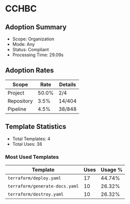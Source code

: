 # CCHBC

## Adoption Summary

- Scope: Organization
- Mode: Any
- Status: Compliant
- Processing Time: 29.09s

## Adoption Rates

| Scope | Rate | Details |
|--------|------|---------|
| Project | 50.0% | 2/4 |
| Repository | 3.5% | 14/404 |
| Pipeline | 4.5% | 38/848 |

## Template Statistics

- Total Templates: 4
- Total Uses: 38

### Most Used Templates

| Template | Uses | Usage % |
|----------|------|---------|
| `terraform/deploy.yaml` | 17 | 44.74% |
| `terraform/generate-docs.yaml` | 10 | 26.32% |
| `terraform/destroy.yaml` | 10 | 26.32% |
